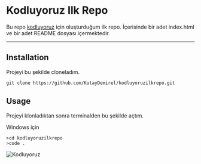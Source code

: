 # Kodluyoruz Ilk Repo
Bu repo [kodluyoruz](https://kodluyoruz.org) için oluşturduğum ilk repo. İçerisinde bir adet index.html ve bir adet README dosyası içermektedir.
***
## Installation
Projeyi bu şekilde cloneladım.

```git
git clone https://github.com/KutayDemirel/kodluyoruzilkrepo.git
```

## Usage
Projeyi klonladıktan sonra terminalden bu şekilde açtım.

Windows için

```
>cd kodluyoruzilkrepo
>code .
```
![Kodluyoruz](https://pbs.twimg.com/media/Dg7M-w3X0AEMsJ5?format=jpg&name=large)

